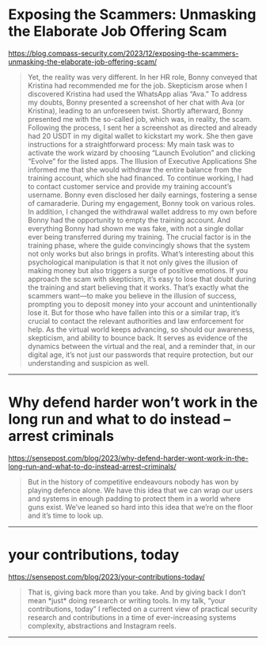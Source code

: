 # Exposing the Scammers: Unmasking the Elaborate Job Offering Scam

https://blog.compass-security.com/2023/12/exposing-the-scammers-unmasking-the-elaborate-job-offering-scam/
<blockquote>
Yet, the reality was very different. In her HR role, Bonny conveyed that Kristina had recommended me for the job. Skepticism arose when I discovered Kristina had used the WhatsApp alias “Ava.” To address my doubts, Bonny presented a screenshot of her chat with Ava (or Kristina), leading to an unforeseen twist. Shortly afterward, Bonny presented me with the so-called job, which was, in reality, the scam. Following the process, I sent her a screenshot as directed and already had 20 USDT in my digital wallet to kickstart my work. She then gave instructions for a straightforward process: My main task was to activate the work wizard by choosing “Launch Evolution” and clicking “Evolve” for the listed apps. The Illusion of Executive Applications She informed me that she would withdraw the entire balance from the training account, which she had financed. To continue working, I had to contact customer service and provide my training account’s username. Bonny even disclosed her daily earnings, fostering a sense of camaraderie. During my engagement, Bonny took on various roles. In addition, I changed the withdrawal wallet address to my own before Bonny had the opportunity to empty the training account. And everything Bonny had shown me was fake, with not a single dollar ever being transferred during my training. The crucial factor is in the training phase, where the guide convincingly shows that the system not only works but also brings in profits. What’s interesting about this psychological manipulation is that it not only gives the illusion of making money but also triggers a surge of positive emotions. If you approach the scam with skepticism, it’s easy to lose that doubt during the training and start believing that it works. That’s exactly what the scammers want—to make you believe in the illusion of success, prompting you to deposit money into your account and unintentionally lose it. But for those who have fallen into this or a similar trap, it’s crucial to contact the relevant authorities and law enforcement for help. As the virtual world keeps advancing, so should our awareness, skepticism, and ability to bounce back. It serves as evidence of the dynamics between the virtual and the real, and a reminder that, in our digital age, it’s not just our passwords that require protection, but our understanding and suspicion as well.
</blockquote>

---

# Why defend harder won’t work in the long run and what to do instead – arrest criminals

https://sensepost.com/blog/2023/why-defend-harder-wont-work-in-the-long-run-and-what-to-do-instead-arrest-criminals/
<blockquote>
But in the history of competitive endeavours nobody has won by playing defence alone. We have this idea that we can wrap our users and systems in enough padding to protect them in a world where guns exist. We’ve leaned so hard into this idea that we’re on the floor and it’s time to look up.
</blockquote>

---

# your contributions, today

https://sensepost.com/blog/2023/your-contributions-today/
<blockquote>
That is, giving back more than you take. And by giving back I don’t mean *just* doing research or writing tools. In my talk, “your contributions, today” I reflected on a current view of practical security research and contributions in a time of ever-increasing systems complexity, abstractions and Instagram reels.
</blockquote>

---

